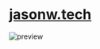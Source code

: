 # <a href="https://jasonw.tech"> jasonw.tech </a>

![preview](https://github.com/jawang94/jawang94.github.io/blob/master/img/newReadme.png)
